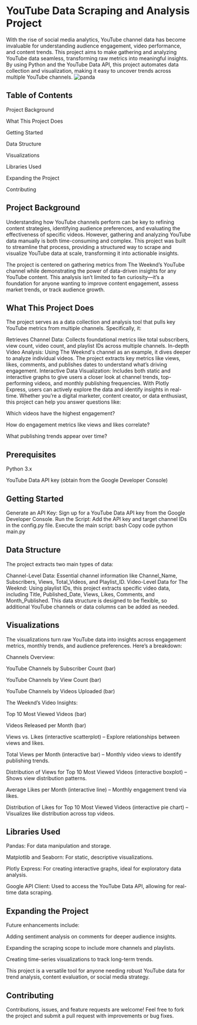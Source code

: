 # YouTube Data Scraping and Analysis Project

With the rise of social media analytics, YouTube channel data has become invaluable for understanding audience engagement, video performance, and content trends. This project aims to make gathering and analyzing YouTube data seamless, transforming raw metrics into meaningful insights. By using Python and the YouTube Data API, this project automates data collection and visualization, making it easy to uncover trends across multiple YouTube channels.
![panda](https://github.com/user-attachments/assets/11e49cb0-f83a-400c-9359-d01fea4fbaee)

## Table of Contents

Project Background

What This Project Does

Getting Started

Data Structure

Visualizations

Libraries Used

Expanding the Project

Contributing

## Project Background

Understanding how YouTube channels perform can be key to refining content strategies, identifying audience preferences, and evaluating the effectiveness of specific videos. However, gathering and analyzing YouTube data manually is both time-consuming and complex. This project was built to streamline that process, providing a structured way to scrape and visualize YouTube data at scale, transforming it into actionable insights.

The project is centered on gathering metrics from The Weeknd’s YouTube channel while demonstrating the power of data-driven insights for any YouTube content. This analysis isn’t limited to fan curiosity—it’s a foundation for anyone wanting to improve content engagement, assess market trends, or track audience growth.

## What This Project Does

The project serves as a data collection and analysis tool that pulls key YouTube metrics from multiple channels. Specifically, it:

Retrieves Channel Data: Collects foundational metrics like total subscribers, view count, video count, and playlist IDs across multiple channels.
In-depth Video Analysis: Using The Weeknd's channel as an example, it dives deeper to analyze individual videos. The project extracts key metrics like views, likes, comments, and publishes dates to understand what’s driving engagement.
Interactive Data Visualization: Includes both static and interactive graphs to give users a closer look at channel trends, top-performing videos, and monthly publishing frequencies. With Plotly Express, users can actively explore the data and identify insights in real-time.
Whether you’re a digital marketer, content creator, or data enthusiast, this project can help you answer questions like:

Which videos have the highest engagement?

How do engagement metrics like views and likes correlate?

What publishing trends appear over time?

## Prerequisites

Python 3.x

YouTube Data API key (obtain from the Google Developer Console)

## Getting Started
Generate an API Key: Sign up for a YouTube Data API key from the Google Developer Console.
Run the Script:
Add the API key and target channel IDs in the config.py file.
Execute the main script:
bash
Copy code
python main.py

## Data Structure
The project extracts two main types of data:

Channel-Level Data: Essential channel information like Channel_Name, Subscribers, Views, Total_Videos, and Playlist_ID.
Video-Level Data for The Weeknd: Using playlist IDs, this project extracts specific video data, including Title, Published_Date, Views, Likes, Comments, and Month_Published.
This data structure is designed to be flexible, so additional YouTube channels or data columns can be added as needed.

## Visualizations
The visualizations turn raw YouTube data into insights across engagement metrics, monthly trends, and audience preferences. Here’s a breakdown:

Channels Overview:

YouTube Channels by Subscriber Count (bar)

YouTube Channels by View Count (bar)

YouTube Channels by Videos Uploaded (bar)

The Weeknd’s Video Insights:

Top 10 Most Viewed Videos (bar)

Videos Released per Month (bar)

Views vs. Likes (interactive scatterplot) – Explore relationships between views and likes.

Total Views per Month (interactive bar) – Monthly video views to identify publishing trends.

Distribution of Views for Top 10 Most Viewed Videos (interactive boxplot) – Shows view distribution patterns.

Average Likes per Month (interactive line) – Monthly engagement trend via likes.

Distribution of Likes for Top 10 Most Viewed Videos (interactive pie chart) – Visualizes like distribution across top videos.

## Libraries Used

Pandas: For data manipulation and storage.

Matplotlib and Seaborn: For static, descriptive visualizations.

Plotly Express: For creating interactive graphs, ideal for exploratory data analysis.

Google API Client: Used to access the YouTube Data API, allowing for real-time data scraping.

## Expanding the Project
Future enhancements include:

Adding sentiment analysis on comments for deeper audience insights.

Expanding the scraping scope to include more channels and playlists.

Creating time-series visualizations to track long-term trends.

This project is a versatile tool for anyone needing robust YouTube data for trend analysis, content evaluation, or social media strategy.

## Contributing
Contributions, issues, and feature requests are welcome! Feel free to fork the project and submit a pull request with improvements or bug fixes.
